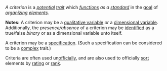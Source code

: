 *A criterion* is a  *[potential](https://github.com/gcassel/Modular-Organization-Terminology/blob/master/terms/potential.md) [trait](https://github.com/gcassel/Modular-Organization-Terminology/blob/master/terms/trait.md)* which *[functions](https://github.com/gcassel/Modular-Organization-Terminology/blob/master/terms/function.md) as a [standard](https://github.com/gcassel/Modular-Organization-Terminology/blob/master/terms/standard.md)* in the [goal](https://github.com/gcassel/Modular-Organization-Terminology/blob/master/terms/goal.md) of *[organizing](https://github.com/gcassel/Modular-Organization-Terminology/blob/master/terms/organization.md) [elements](https://github.com/gcassel/Modular-Organization-Terminology/blob/master/terms/element.md)*.
		
**Notes:**  A criterion may be a [qualitative variable](https://github.com/gcassel/Modular-Organization-Terminology/blob/master/compound-terms/qualitative-variable.md) *or* a [dimensional variable](https://github.com/gcassel/Modular-Organization-Terminology/blob/master/compound-terms/dimensional-variable.md).  Additionally, the *presence/absence* of a criterion may be [identified](https://github.com/gcassel/Modular-Organization-Terminology/blob/master/terms/identify.md) as a true/false *binary* or as a dimensional variable unto itself.
		
A criterion may be a [specification](https://github.com/gcassel/Modular-Organization-Terminology/blob/master/terms/specification.md).  (Such a specification can be considered to be a [complex](https://github.com/gcassel/Modular-Organization-Terminology/blob/master/terms/complex.md) trait.)  
		
Criteria are often used un[officially](https://github.com/gcassel/Modular-Organization-Terminology/blob/master/terms/official.md), and are also used to officially [sort](https://github.com/gcassel/Modular-Organization-Terminology/blob/master/terms/sort.md) elements by [rating](https://github.com/gcassel/Modular-Organization-Terminology/blob/master/terms/rating.md) or [rank](https://github.com/gcassel/Modular-Organization-Terminology/blob/master/terms/rank.md).
